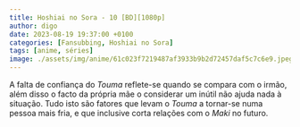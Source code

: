 ```yaml
---
title: Hoshiai no Sora - 10 [BD][1080p]
author: digo
date: 2023-08-19 19:37:00 +0100
categories: [Fansubbing, Hoshiai no Sora] 
tags: [anime, séries]
image: ./assets/img/anime/61c023f7219487af3933b9b2d72457daf5c7c6e9.jpeg
---
```


A falta de confiança do *Touma* reflete-se quando se compara com o irmão, além disso o facto da própria mãe o considerar um inútil não ajuda nada à situação. Tudo isto são fatores que levam o *Touma* a tornar-se numa pessoa mais fria, e que inclusive corta relações com o *Maki* no futuro.